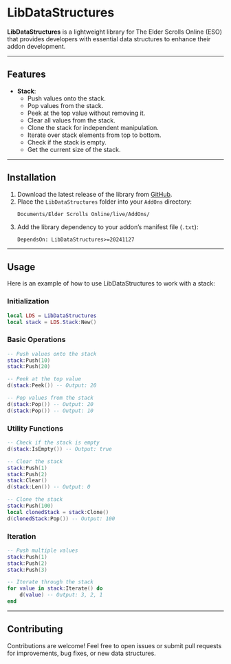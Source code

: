 # LibDataStructures

**LibDataStructures** is a lightweight library for The Elder Scrolls Online (ESO) that provides developers with essential data structures to enhance their addon development.

---

## Features

- **Stack**:
    - Push values onto the stack.
    - Pop values from the stack.
    - Peek at the top value without removing it.
    - Clear all values from the stack.
    - Clone the stack for independent manipulation.
    - Iterate over stack elements from top to bottom.
    - Check if the stack is empty.
    - Get the current size of the stack.

---

## Installation

1. Download the latest release of the library from [GitHub](#).
2. Place the `LibDataStructures` folder into your `AddOns` directory:
    ```
    Documents/Elder Scrolls Online/live/AddOns/
    ```
3. Add the library dependency to your addon’s manifest file (`.txt`):
    ```
    DependsOn: LibDataStructures>=20241127
    ```

---

## Usage

Here is an example of how to use LibDataStructures to work with a stack:

### Initialization
```lua
local LDS = LibDataStructures
local stack = LDS.Stack:New()
```

### Basic Operations
```lua
-- Push values onto the stack
stack:Push(10)
stack:Push(20)

-- Peek at the top value
d(stack:Peek()) -- Output: 20

-- Pop values from the stack
d(stack:Pop()) -- Output: 20
d(stack:Pop()) -- Output: 10
```

### Utility Functions
```lua
-- Check if the stack is empty
d(stack:IsEmpty()) -- Output: true

-- Clear the stack
stack:Push(1)
stack:Push(2)
stack:Clear()
d(stack:Len()) -- Output: 0

-- Clone the stack
stack:Push(100)
local clonedStack = stack:Clone()
d(clonedStack:Pop()) -- Output: 100
```

### Iteration
```lua
-- Push multiple values
stack:Push(1)
stack:Push(2)
stack:Push(3)

-- Iterate through the stack
for value in stack:Iterate() do
    d(value) -- Output: 3, 2, 1
end
```

---

## Contributing
Contributions are welcome! Feel free to open issues or submit pull requests for improvements, bug fixes, or new data structures.